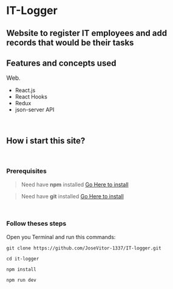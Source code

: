 # IT-Logger

## Website to register IT employees and add records that would be their tasks

## Features and concepts used

<span style="font-size:1.1em">Web</span>.

- React.js
- React Hooks
- Redux
- json-server API

<br />

## How i start this site?

<br />

### Prerequisites

> Need have **npm** installed [Go Here to install](https://nodejs.org/en/)

> Need have **git** installed [Go Here to install](https://git-scm.com/downloads)

<br />

### Follow theses steps

Open you Terminal and run this commands:

```
git clone https://github.com/JoseVitor-1337/IT-logger.git

cd it-logger

npm install

npm run dev
```

